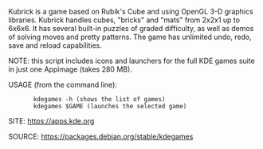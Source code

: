 
 Kubrick is a game based on Rubik's Cube and using OpenGL
 3-D graphics libraries.
 Kubrick handles cubes, "bricks" and "mats" from 2x2x1 up 
 to 6x6x6. It has several built-in puzzles of graded 
 difficulty, as well as demos of solving moves and pretty 
 patterns. 
 The game has unlimited undo, redo, save and reload 
 capabilities. 
 
 NOTE: this script includes icons and launchers for the 
 full KDE games suite in just one Appimage (takes 280 MB).
 
 USAGE (from the command line):
 
           kdegames -h (shows the list of games)
           kdegames $GAME (launches the selected game)
           
 SITE: https://apps.kde.org

 SOURCE: https://packages.debian.org/stable/kdegames
